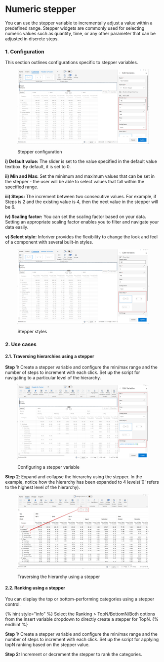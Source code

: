 # Numeric stepper

You can use the stepper variable to incrementally adjust a value within a predefined range. Stepper widgets are commonly used for selecting numeric values such as quantity, time, or any other parameter that can be adjusted in discrete steps.

### 1. Configuration

This section outlines configurations specific to stepper variables.

<figure><img src="../../../../../.gitbook/assets/image (441).png" alt=""><figcaption><p>Stepper configuration</p></figcaption></figure>

**i) Default value:** The slider is set to the value specified in the default value textbox. By default, it is set to 0.

**ii) Min and Max:** Set the minimum and maximum values that can be set in the stepper - the user will be able to select values that fall within the specified range.

**iii) Steps:** The increment between two consecutive values. For example, if Steps is 2 and the existing value is 4, then the next value in the stepper will be 6.

**iv) Scaling factor:** You can set the scaling factor based on your data. Setting an appropriate scaling factor enables you to filter and navigate your data easily.

**v)  Select style:** Inforiver provides the flexibility to change the look and feel of a component with several built-in styles.

<figure><img src="../../../../../.gitbook/assets/image (442).png" alt=""><figcaption><p>Stepper styles</p></figcaption></figure>

### 2. Use cases

#### &#x20;2.1. Traversing hierarchies using a stepper

**Step 1:** Create a stepper variable and configure the min/max range and the number of steps to increment with each click. Set up the script for navigating to a particular level of the hierarchy.

<figure><img src="../../../../../.gitbook/assets/image (426).png" alt=""><figcaption><p>Configuring a stepper variable</p></figcaption></figure>

**Step** **2**: Expand and collapse the hierarchy using the stepper. In the example, notice how the hierarchy has been expanded to 4 levels('0' refers to the highest level of the hierarchy).&#x20;

<figure><img src="../../../../../.gitbook/assets/image (427).png" alt=""><figcaption><p>Traversing the hierarchy using a stepper</p></figcaption></figure>

#### 2.2. Ranking using a stepper

You can display the top or bottom-performing categories using a stepper control.&#x20;

{% hint style="info" %}
Select the Ranking > TopN/BottomN/Both options from the Insert variable dropdown to directly create a stepper for TopN.
{% endhint %}

**Step 1:** Create a stepper variable and configure the min/max range and the number of steps to increment with each click. Set up the script for applying topN ranking based on the stepper value.



**Step 2:** Increment or decrement the stepper to rank the categories.
